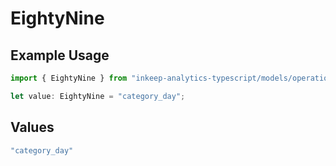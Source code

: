 # EightyNine

## Example Usage

```typescript
import { EightyNine } from "inkeep-analytics-typescript/models/operations";

let value: EightyNine = "category_day";
```

## Values

```typescript
"category_day"
```